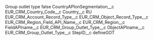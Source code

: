 <?xml version="1.0" encoding="UTF-8"?>
<CustomMetadata xmlns="http://soap.sforce.com/2006/04/metadata" xmlns:xsi="http://www.w3.org/2001/XMLSchema-instance" xmlns:xsd="http://www.w3.org/2001/XMLSchema">
    <label>Group outlet type</label>
    <protected>false</protected>
    <values>
        <field>CountryAPIonSegmentation__c</field>
        <value xsi:type="xsd:string">EUR_CRM_Country_Code__c</value>
    </values>
    <values>
        <field>Country__c</field>
        <value xsi:type="xsd:string">RU</value>
    </values>
    <values>
        <field>EUR_CRM_Account_Record_Type__c</field>
        <value xsi:nil="true"/>
    </values>
    <values>
        <field>EUR_CRM_Object_Record_Type__c</field>
        <value xsi:nil="true"/>
    </values>
    <values>
        <field>EUR_CRM_Region_Field_API_Name__c</field>
        <value xsi:type="xsd:string">EUR_CRM_Region__c</value>
    </values>
    <values>
        <field>FieldAPIname__c</field>
        <value xsi:type="xsd:string">EUR_CRM_Group_Outlet_Type__c</value>
    </values>
    <values>
        <field>ObjectAPIname__c</field>
        <value xsi:type="xsd:string">EUR_CRM_Group_Outlet_Type__c</value>
    </values>
    <values>
        <field>StepID__c</field>
        <value xsi:type="xsd:string">defineGOT</value>
    </values>
</CustomMetadata>
